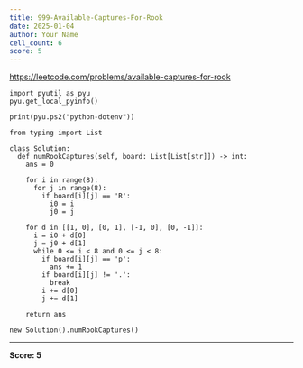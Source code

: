```yaml
---
title: 999-Available-Captures-For-Rook
date: 2025-01-04
author: Your Name
cell_count: 6
score: 5
---
```


https://leetcode.com/problems/available-captures-for-rook


```
import pyutil as pyu
pyu.get_local_pyinfo()
```


```
print(pyu.ps2("python-dotenv"))
```


```
from typing import List
```


```
class Solution:
  def numRookCaptures(self, board: List[List[str]]) -> int:
    ans = 0

    for i in range(8):
      for j in range(8):
        if board[i][j] == 'R':
          i0 = i
          j0 = j

    for d in [[1, 0], [0, 1], [-1, 0], [0, -1]]:
      i = i0 + d[0]
      j = j0 + d[1]
      while 0 <= i < 8 and 0 <= j < 8:
        if board[i][j] == 'p':
          ans += 1
        if board[i][j] != '.':
          break
        i += d[0]
        j += d[1]

    return ans
```


```
new Solution().numRookCaptures()
```


---
**Score: 5**